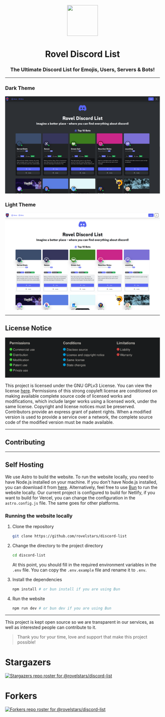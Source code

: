 <div align='center'>
  <img src="https://discord.rovelstars.com/assets/img/bot/logo.svg" height='100px' width='100px' />
  <h1>Rovel Discord List</h1>
  <h3>The Ultimate Discord List for Emojis, Users, Servers & Bots!</h3>
</div>

---

### Dark Theme

![dark mode homepage](dark.png)

### Light Theme

![light mode homepage](light.png)

---

## License Notice

![license picture](license.png)

This project is licensed under the GNU GPLv3 License. You can view the license [here](LICENSE).
Permissions of this strong copyleft license are conditioned on making available complete source code of licensed works and modifications, which include larger works using a licensed work, under the same license. Copyright and license notices must be preserved. Contributors provide an express grant of patent rights. When a modified version is used to provide a service over a network, the complete source code of the modified version must be made available.

---

## Contributing

---

## Self Hosting

We use Astro to build the website. To run the website locally, you need to have Node.js installed on your machine. If you don't have Node.js installed, you can download it from [here](https://nodejs.org/). Alternatively, feel free to use [Bun](https://bun.sh) to run the website locally. Our current project is configured to build for Netlify, if you want to build for Vercel, you can change the configuration in the `astro.config.js` file. The same goes for other platforms.

### Running the website locally

1. Clone the repository

   ```bash
   git clone https://github.com/rovelstars/discord-list
   ```

2. Change the directory to the project directory

   ```bash
   cd discord-list
   ```

   At this point, you should fill in the required environment variables in the `.env` file. You can copy the `.env.example` file and rename it to `.env`.

3. Install the dependencies

   ```bash
   npm install # or bun install if you are using Bun
   ```

4. Run the website

   ```bash
   npm run dev # or bun dev if you are using Bun
   ```

---

This project is kept open source so we are transparent in our services, as well as interested people can contribute to it.

> Thank you for your time, love and support that make this project possible!

# Stargazers

[![Stargazers repo roster for @rovelstars/discord-list](https://reporoster.com/stars/rovelstars/discord-list)](https://github.com/rovelstars/discord-list/stargazers)

# Forkers

[![Forkers repo roster for @rovelstars/discord-list](https://reporoster.com/forks/rovelstars/discord-list)](https://github.com/rovelstars/discord-list/network/members)
